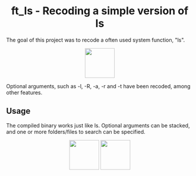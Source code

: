 <h1 align="center">ft_ls - Recoding a simple version of ls</h1>
The goal of this project was to recode a often used system function, "ls".
<p align="center">
    <img width="" height="80" src="https://github.com/salahadawi/ft_select/blob/master/images/ft_ls-simple.gif">
</p>

Optional arguments, such as -l, -R, -a, -r and -t have been recoded, among other features.

## Usage

The compiled binary works just like ls. Optional arguments can be stacked, and one or more folders/files to search can be specified.

<p align="center">
    <img width="" height="80" src="https://github.com/salahadawi/ft_select/blob/master/images/ft_ls-libft.gif">
    <img width="" height="80" src="https://github.com/salahadawi/ft_select/blob/master/images/ft_ls-recursive.gif">
</p>

